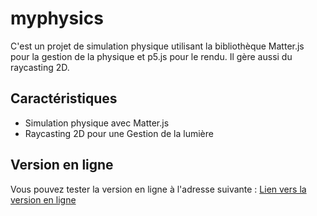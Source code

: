 # myphysics

C'est un projet de simulation physique utilisant la bibliothèque Matter.js pour la gestion de la physique et p5.js pour le rendu. Il gère aussi du raycasting 2D.

## Caractéristiques

- Simulation physique avec Matter.js
- Raycasting 2D pour une Gestion de la lumière

## Version en ligne

Vous pouvez tester la version en ligne à l'adresse suivante : [Lien vers la version en ligne](https://github.com/habib256/myphysics)
